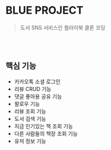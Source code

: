 # BLUE PROJECT
> 도서 SNS 서비스인 플라이북 클론 코딩

<br/>
<br/>

## 핵심 기능

- 카카오톡 소셜 로그인
- 리뷰 CRUD 기능 
- 댓글 좋아용 공유 기능
- 팔로우 기능
- 리뷰 조회 기능
- 도서 검색 기능
- 지금 인기있는 책 조회 기능
- 다른 사람들의 책장 조회 기능
- 유저 정보 기능